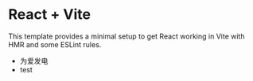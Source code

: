 # React + Vite

This template provides a minimal setup to get React working in Vite with HMR and some ESLint rules.

* 为爱发电
* test